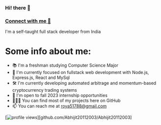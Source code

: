 ###                                                      Hi! there 👋

### [Connect with me 💬](https://twitter.com/Abhijitroy_dev) 
I'm a self-taught full stack developer from India
# Some info about me:
 
- 📚 I'm a freshman studying Computer Science Major
- 🚀 I'm currently focused on fullstack web development with Node.js, Express.js, React and MySql
- 🛠 I'm currently developing automated arbitrage and momentum-based cryptocurrency trading systems
- 🏢 I'm open to fall 2023 internship opportunities
- 👨🏻‍💻 You can find most of my projects here on GitHub
- 📫 You can reach me at [roya51788@gmail.com](mailto:roya51788@gmail.com)

[![profile views](https://komarev.com/ghpvc/?username=Abhijit20112003&style=flat-square&color=blue)][github.com/Abhijit20112003/Abhijit20112003]
